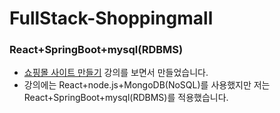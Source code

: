 # FullStack-Shoppingmall
### React+SpringBoot+mysql(RDBMS)

- [쇼핑몰 사이트 만들기](https://www.inflearn.com/course/%EB%94%B0%EB%9D%BC%ED%95%98%EB%A9%B0-%EB%B0%B0%EC%9A%B0%EB%8A%94-%EB%85%B8%EB%93%9C-%EB%A6%AC%EC%95%A1%ED%8A%B8-%EC%87%BC%ED%95%91%EB%AA%B0/dashboard) 강의를 보면서 만들었습니다.
- 강의에는 React+node.js+MongoDB(NoSQL)를 사용했지만 저는 React+SpringBoot+mysql(RDBMS)를 적용했습니다.